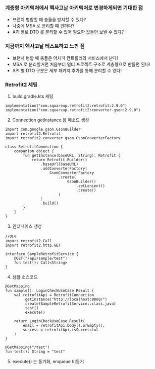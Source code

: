### 계층형 아키텍처에서 헥사고날 아키텍처로 변경하게되면 기대한 점
- 브랜치 병합할 때 충돌을 방지할 수 있다?
- 나중에 MSA 로 분리할 때 편하다?
- API 별로 DTO 를 분리할 수 있어 필요한 값들만 보낼 수 있다?
### 지금까지 헥사고날 테스트하고 느낀 점
- 브랜치 병합 때 충돌은 어차피 컨트롤러와 서비스에서 난다!
- MSA 로 분리할거면 처음부터 멀티 프로젝트 구조로 계층형으로 만들면 된다!
- API 별 DTO 구분은 세부 패키지 추가를 통해 분리할 수 있다!
### Retrofit2 세팅
1. build.gradle.kts 세팅
```
implementation("com.squareup.retrofit2:retrofit:2.9.0")
implementation("com.squareup.retrofit2:converter-gson:2.9.0")
```
2. Connection getInstance 용 메소드 생성
```
import com.google.gson.GsonBuilder
import retrofit2.Retrofit
import retrofit2.converter.gson.GsonConverterFactory

class RetrofitConnection {
    companion object {
        fun getInstance(baseURL: String): Retrofit {
            return Retrofit.Builder()
                .baseUrl(baseURL)
                .addConverterFactory(
                    GsonConverterFactory
                        .create(
                            GsonBuilder()
                                .setLenient()
                                .create()
                        )
                )
                .build()
        }
    }
}
```
3. 인터페이스 생성
```
//예시
import retrofit2.Call
import retrofit2.http.GET

interface SampleRetrofitService {
    @GET("/api/sample/test")
    fun test(): Call<String>
}
```
4. 샘플 소스코드
```
@GetMapping
fun sample(): LoginCheckUseCase.Result {
    val retrofitApi = RetrofitConnection
        .getInstance("http://localhost:8080/")
        .create(SampleRetrofitService::class.java)
        .test()
        .execute()

    return LoginCheckUseCase.Result(
        email = retrofitApi.body().orEmpty(),
        success = retrofitApi.isSuccessful
    )
}

@GetMapping("/test")
fun test(): String = "test"
```
5. execute() 는 동기화, enqueue 비동기